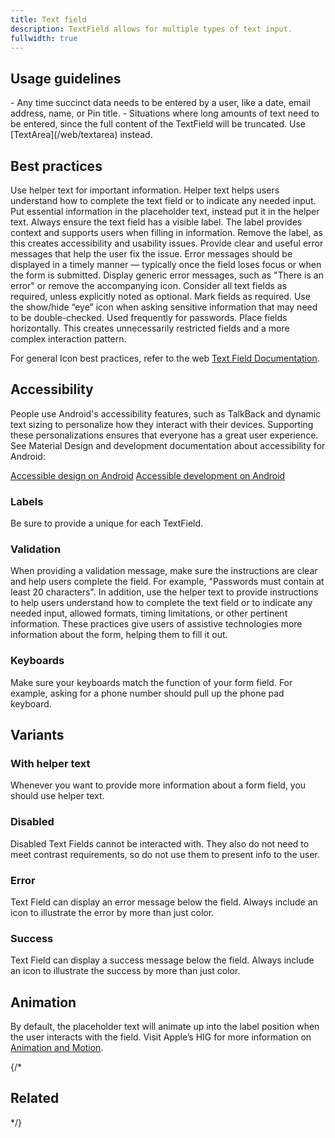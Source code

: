 ```yaml
---
title: Text field
description: TextField allows for multiple types of text input.
fullwidth: true
---
```


<ImgContainer src="https://i.pinimg.com/originals/45/9e/01/459e01dc9034bda6b4174f1dd6c1cf75.jpg" alt="A selected text field with a black outline and a default text field with a gray outline." />

## Usage guidelines

<TwoCol>
<Group>
<Do title="When to use" />
- Any time succinct data needs to be entered by a user, like a date, email address, name, or Pin title.

</Group>
<Group>
<Dont title="When not to use" />
- Situations where long amounts of text need to be entered, since the full content of the TextField will be truncated. Use [TextArea](/web/textarea) instead.
</Group>
</TwoCol>

## Best practices

<TwoCol>
<Group>
<ImgContainer src="https://i.pinimg.com/originals/0f/29/84/0f2984540d24eb2811f5c2ee3752668a.jpg" alt="A form field asking for a name. Helper text reads, enter your first and last name." />
<Do title="Do" />
Use helper text for important information. Helper text helps users understand how to complete the text field or to indicate any needed input.
</Group>
<Group>
<ImgContainer src="https://i.pinimg.com/originals/9c/28/25/9c2825eea833948e136320bc15cbd2e1.jpg" alt="A form field where the gray text inside the field reads, enter your first and last name." />
<Dont title="Don't" />
Put essential information in the placeholder text, instead put it in the helper text.
</Group>
</TwoCol>

<TwoCol>
<Group>
<ImgContainer src="https://i.pinimg.com/originals/1b/e0/0e/1be00ea3264fa56a31d6c3fe7d176a82.jpg" alt="A form field with a label asking for a username." />
<Do title="Do" />
Always ensure the text field has a visible label. The label provides context and supports users when filling in information.
</Group>
<Group>
<ImgContainer src="https://i.pinimg.com/originals/e3/77/64/e37764f24379a144a824cb9903b15623.jpg" alt="A form field without a label, making it unclear what information is expected." />
<Dont title="Don't" />
Remove the label, as this creates accessibility and usability issues.
</Group>
</TwoCol>

<TwoCol>
<Group>
<ImgContainer src="https://i.pinimg.com/originals/54/5f/0b/545f0b1f5035184d0e47470b6f2d43d2.jpg" alt="A form field with an error. The error text reads, this is not a valid web address." />
<Do title="Do" />
Provide clear and useful error messages that help the user fix the issue. Error messages should be displayed in a timely manner — typically once the field loses focus or when the form is submitted.
</Group>
<Group>
<ImgContainer src="https://i.pinimg.com/originals/1a/d8/43/1ad843bbf50d5037ae92a5930bf6060d.jpg" alt="A form field with an error. The error text reads, there has been an error."/>
<Dont title="Don't" />
Display generic error messages, such as "There is an error" or remove the accompanying icon. 
</Group>
</TwoCol>

<TwoCol>
<Group>
<ImgContainer src="https://i.pinimg.com/originals/2e/20/47/2e20473415791825e3848b9db7807bc8.jpg" alt="A form with three fields where the website field is marked as optional."/>
<Do title="Do" />
Consider all text fields as required, unless explicitly noted as optional.
</Group>
<Group>
<ImgContainer src="https://i.pinimg.com/originals/0a/d6/42/0ad6427f94cef2e8404f1c4eb54d1300.jpg" alt="A form with three fields where the username field is marked as required."/>
<Dont title="Don't" />
Mark fields as required.
</Group>
</TwoCol>

<TwoCol>
<Group>
<ImgContainer src="https://i.pinimg.com/originals/28/e1/40/28e1406c346111777f74022a50fe4689.jpg" alt="A password field with an eye icon that allows the user to show hidden text."/>
<Do title="Do" />
Use the show/hide “eye” icon when asking sensitive information that may need to be double-checked. Used frequently for passwords. 
</Group>
<Group>
<ImgContainer src="https://i.pinimg.com/originals/0c/bb/af/0cbbaf39eac36988156554fba9db389e.jpg" alt="Two short text fields side by side instead of stacked."/>
<Dont title="Don't" />
Place fields horizontally. This creates unnecessarily restricted fields and a more complex interaction pattern. 
</Group>
</TwoCol>


For general Icon best practices, refer to the web [Text Field Documentation](/web/textfield).

## Accessibility

People use Android's accessibility features, such as TalkBack and dynamic text sizing to personalize how they interact with their devices. Supporting these personalizations ensures that everyone has a great user experience. See Material Design and development documentation about accessibility for Android:

[Accessible design on Android](https://material.io/design/usability/accessibility.html#understanding-accessibility/)
[Accessible development on Android](https://developer.android.com/guide/topics/ui/accessibility)


### Labels
Be sure to provide a unique for each TextField.


### Validation
When providing a validation message, make sure the instructions are clear and help users complete the field. For example, "Passwords must contain at least 20 characters". In addition, use the helper text to provide instructions to help users understand how to complete the text field or to indicate any needed input, allowed formats, timing limitations, or other pertinent information.
These practices give users of assistive technologies more information about the form, helping them to fill it out.


### Keyboards
Make sure your keyboards match the function of your form field. For example, asking for a phone number should pull up the phone pad keyboard.


## Variants

### With helper text
Whenever you want to provide more information about a form field, you should use helper text.
<ImgContainer src="https://i.pinimg.com/originals/d2/2e/c4/d22ec44c1fa6403735c086c884168c7d.jpg" alt="A form field with helper text under the form that reads, enter a valid web address."/>

### Disabled
Disabled Text Fields cannot be interacted with. They also do not need to meet contrast requirements, so do not use them to present info to the user.
<ImgContainer src="https://i.pinimg.com/originals/59/7a/c2/597ac27e8f9cdcadcd9290292c4228fa.jpg" alt="A disabled text field that is grayed out and not interactive."/>

### Error
Text Field can display an error message below the field. Always include an icon to illustrate the error by more than just color. 
<ImgContainer src="https://i.pinimg.com/originals/4f/c8/9a/4fc89a0420dbb27ca2ef202e1b1965f2.jpg" alt="A form field with an error. The error text reads, that username is not available."/>

### Success
Text Field can display a success message below the field. Always include an icon to illustrate the success by more than just color. 
<ImgContainer src="https://i.pinimg.com/originals/30/a9/8b/30a98b273216c496130f1a5e88fe5b37.jpg" alt="A text field that was successfully submitted. The success text reads, that username is available."/>

## Animation
By default, the placeholder text will animate up into the label position when the user interacts with the field. Visit Apple’s HIG for more information on [Animation and Motion](https://developer.apple.com/design/human-interface-guidelines/ios/visual-design/animation/).

{/*
## Related

<TwoCol>

<IllustrationCard
              title="TextArea"
              description="TextArea allows for multi-line input."
              color="green-matchacado-50"
              image="text-area"
            />

<IllustrationCard
              title="SelectList"
              description="SelectList displays a list of actions or options using the browser’s native select."
              color="green-matchacado-50"
              image="select-list"
            />

</TwoCol> */}
